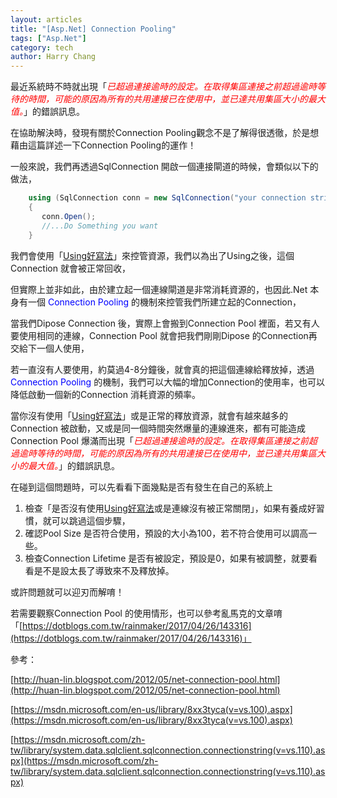 ```yaml
---
layout: articles
title: "[Asp.Net] Connection Pooling"
tags: ["Asp.Net"]
category: tech
author: Harry Chang
---
```


最近系統時不時就出現「<span style="color:#FF0000;">*已超過連接逾時的設定。在取得集區連接之前超過逾時等待的時間，可能的原因為所有的共用連接已在使用中，並已達共用集區大小的最大值。*</span>」的錯誤訊息。

在協助解決時，發現有關於Connection Pooling觀念不是了解得很透徹，於是想藉由這篇詳述一下Connection Pooling的運作！

一般來說，我們再透過SqlConnection 開啟一個連接閘道的時候，會類似以下的做法，

~~~cs
    using (SqlConnection conn = new SqlConnection("your connection string"))
    {
       conn.Open();
       //...Do Something you want
    }
~~~

我們會使用「[Using好寫法](https://dotblogs.com.tw/harry/2016/07/14/113255)」來控管資源，我們以為出了Using之後，這個Connection 就會被正常回收，

但實際上並非如此，由於建立起一個連線閘道是非常消耗資源的，也因此.Net 本身有一個 <span style="color:#0000FF;">Connection Pooling </span>的機制來控管我們所建立起的Connection，

當我們Dipose Connection 後，實際上會搬到Connection Pool 裡面，若又有人要使用相同的連線，Connection Pool 就會把我們剛剛Dipose 的Connection再交給下一個人使用，

若一直沒有人要使用，約莫過4-8分鐘後，就會真的把這個連線給釋放掉，透過<span style="color:#0000FF;">Connection Pooling </span>的機制，我們可以大幅的增加Connection的使用率，也可以降低啟動一個新的Connection 消耗資源的頻率。

當你沒有使用「[Using好寫法](https://dotblogs.com.tw/harry/2016/07/14/113255)」或是正常的釋放資源，就會有越來越多的Connection 被啟動，又或是同一個時間突然爆量的連線進來，都有可能造成Connection Pool 爆滿而出現「<span style="color:#FF0000;">*已超過連接逾時的設定。在取得集區連接之前超過逾時等待的時間，可能的原因為所有的共用連接已在使用中，並已達共用集區大小的最大值。*</span>」的錯誤訊息。

在碰到這個問題時，可以先看看下面幾點是否有發生在自己的系統上

1.  檢查「是否沒有使用[Using好寫法](https://dotblogs.com.tw/harry/2016/07/14/113255)或是連線沒有被正常關閉」，如果有養成好習慣，就可以跳過這個步驟，
2.  確認Pool Size 是否符合使用，預設的大小為100，若不符合使用可以調高一些。
3.  檢查Connection Lifetime 是否有被設定，預設是0，如果有被調整，就要看看是不是設太長了導致來不及釋放掉。

或許問題就可以迎刃而解唷！

若需要觀察Connection Pool 的使用情形，也可以參考亂馬克的文章唷「[https://dotblogs.com.tw/rainmaker/2017/04/26/143316](https://dotblogs.com.tw/rainmaker/2017/04/26/143316)」

參考：

[http://huan-lin.blogspot.com/2012/05/net-connection-pool.html](http://huan-lin.blogspot.com/2012/05/net-connection-pool.html)

[https://msdn.microsoft.com/en-us/library/8xx3tyca(v=vs.100).aspx](https://msdn.microsoft.com/en-us/library/8xx3tyca(v=vs.100).aspx)

[https://msdn.microsoft.com/zh-tw/library/system.data.sqlclient.sqlconnection.connectionstring(v=vs.110).aspx](https://msdn.microsoft.com/zh-tw/library/system.data.sqlclient.sqlconnection.connectionstring(v=vs.110).aspx)                